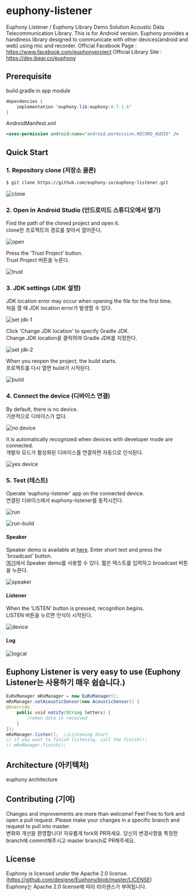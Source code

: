 # euphony-listener
Euphony Listener / Euphony Library Demo Solution
Acoustic Data Telecommunication Library. This is for Android version.
Euphony provides a handiness library designed to communicate with other devices(android and web) using mic and recorder.
Official Facebook Page : https://www.facebook.com/euphonyproject
Official Library Site : https://dev.jbear.co/euphony
## Prerequisite
build.gradle in app module
```java
dependencies {
    implementation 'euphony.lib:euphony:0.7.1.6'
}
```
AndroidManifest.xml
```xml
<uses-permission android:name="android.permission.RECORD_AUDIO" />
```
## Quick Start


### 1. Repository clone (저장소 클론)

```bash
$ git clone https://github.com/euphony-io/euphony-listener.git
```

![clone](https://user-images.githubusercontent.com/47289893/128968369-e30bfc36-3c57-418d-b3b2-b8976436493b.png)


### 2. Open in Android Studio (안드로이드 스튜디오에서 열기)

Find the path of the cloned project and open it.  
clone한 프로젝트의 경로를 찾아서 열어준다.

![open](https://user-images.githubusercontent.com/47289893/128968509-21778091-1c48-432d-8c68-856d89c59a07.png)

Press the 'Trust Project' button.  
Trust Project 버튼을 누른다.

![trust](https://user-images.githubusercontent.com/47289893/128968544-78756386-1740-43e7-9f27-78f9322307f8.png)


### 3. JDK settings (JDK 설정)

JDK location error may occur when opening the file for the first time.  
처음 열 때 JDK location error가 발생할 수 있다.

![set jdk-1](https://user-images.githubusercontent.com/47289893/128968605-e73af820-0ae7-4e8c-997a-1c1cdbef7129.png)

Click 'Change JDK location' to specify Gradle JDK.  
Change JDK location을 클릭하여 Gradle JDK를 지정한다.

![set jdk-2](https://user-images.githubusercontent.com/47289893/128968614-0988ac95-1672-411d-8e9e-336503be69cd.png)

When you reopen the project, the build starts.  
프로젝트를 다시 열면 build가 시작된다.

![build](https://user-images.githubusercontent.com/47289893/128968741-00b1cd80-a9f7-4481-bd1a-ff388141080f.png)



### 4. Connect the device (디바이스 연결)

By default, there is no device.  
기본적으로 디바이스가 없다.

![no device](https://user-images.githubusercontent.com/47289893/128968845-d0868890-cb57-4721-a956-857b871e7393.png)

It is automatically recognized when devices with developer mode are connected.  
개발자 모드가 활성화된 디바이스를 연결하면 자동으로 인식된다.

![yes device](https://user-images.githubusercontent.com/47289893/128968864-35b7ae72-6fb8-4bb2-8706-1ec2257faf73.png)



### 5. Test (테스트)

Operate 'euphony-listener' app on the connected device.  
연결된 디바이스에서 euphony-listener를 동작시킨다.

![run](https://user-images.githubusercontent.com/47289893/128968893-cca8c520-4dcc-41e7-9e04-9d4849143176.png)

![run-build](https://user-images.githubusercontent.com/47289893/128969518-043e50ae-aa45-4d0a-b145-9e7d1176353c.png)

#### Speaker

Speaker demo is available at [here](https://dev.jbear.co/euphony/). Enter short text and press the 'broadcast' button.  
[여기](https://dev.jbear.co/euphony/)에서 Speaker demo를 사용할 수 있다. 짧은 텍스트를 입력하고 broadcast 버튼을 누른다.

![speaker](https://user-images.githubusercontent.com/47289893/128968935-b4cd781a-5de0-42cf-a01a-ec87a47f77b6.png)


#### Listener

When the 'LISTEN' button is pressed, recognition begins.  
LISTEN 버튼을 누르면 인식이 시작된다.

![device](https://user-images.githubusercontent.com/47289893/128969127-1b7847ec-43c7-42cb-8b6b-a6602f51db7f.png)

#### Log

![logcat](https://user-images.githubusercontent.com/47289893/128969052-3b70b562-f4ce-4ba6-98e5-d9be4096ab76.png)


## Euphony Listener is very easy to use (Euphony Listener는 사용하기 매우 쉽습니다.)
```java
EuRxManager mRxManager = new EuRxManager();
mRxManager.setAcousticSensor(new AcousticSensor() {
@Override
    public void notify(String letters) {
        //when data is received
    }
});
mRxManager.listen();  //Listening Start
// if you want to finish listening, call the finish();
// mRxManager.finish();
```
## Architecture (아키텍처)
euphony architecture
## Contributing (기여)
Changes and improvements are more than welcome! Feel Free to fork and open a pull request. Please make your changes in a specific branch and request to pull into master.  
변화와 개선을 환영합니다! 자유롭게 fork와 PR하세요. 당신의 변경사항을 특정한 branch에 commit해주시고 master branch로 PR해주세요.
## License
Euphony is licensed under the Apache 2.0 license. (https://github.com/designe/Euphony/blob/master/LICENSE)  
Euphony는 Apache 2.0 license에 따라 라이센스가 부여됩니다.

